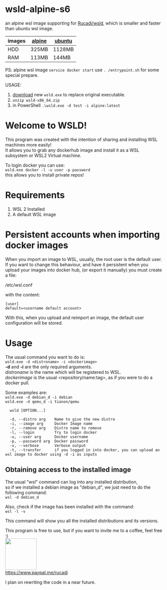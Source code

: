 # wsld-alpine-s6

an alpine wsl image supporting for [Rucadi/wsld](https://github.com/Rucadi/wsld), which is smaller and faster than ubuntu wsl image.


| images | [alpine](https://gitlab.com/dennischancs/wsld-alpine)  | [ubuntu](https://gitlab.com/ruben.cano96/wsld_image)|
| ------ | ------ | ------ |
|HDD | 325MB | 1128MB |
|RAM | 113MB | 144MB |

PS: alpine wsl image `service docker start` use `. /entrypoint.sh` for some special prepare.

USAGE:
1. [download](./wsld/wsld-x86_64.zip) new `wsld.exe` to replace original executable.
2. `unzip wsld-x86_64.zip`
3. in PowerShell `.\wsld.exe -d test -i alpine:latest`

# Welcome to WSLD!

This program was created with the intention of sharing and installing WSL machines more easily! <br>
It allows you to grab any dockerhub image and install it as a WSL subsystem or WSL2 Virtual machine.<br>



To login docker you can use:  
``
wsld.exe docker -l -u user -p password
``  
this allows you to install private repos!



# Requirements

1. WSL 2 Installed  
2. A default WSL image

# Persistent accounts when importing docker images

When you import an image to WSL, usually, the root user is the default user. 
If you want to change this behaviour, and have it persistent when you upload your images into docker hub, (or export it manually)
you must create a file:

/etc/wsl.conf

with the content:
```
[user]
default=<username default account>
```

With this, when you upload and reimport an image, the default user configuration will be stored.

# Usage

The usual command you want to do is:  
``
wsld.exe -d <distroname> -i <dockerimage> 
``  
**-d** and **-i** are the only required arguments.  
*distroname* is the name which will be registered to WSL.  
*dockerimage* is the usual <repository/name:tag>, as if you were to do a docker pull.  

Some examples are:  
``
wsld.exe -d debian_d -i debian
``  
``
wsld.exe -d qemu_d -i tianon/qemu
``  
~~~
  wsld [OPTION...]

  -d, --distro arg    Name to give the new distro
  -i, --image arg     Docker Image name
  -r, --remove arg    Distro name to remove
  -l, --login         Try to login docker
  -u, --user arg      Docker username
  -p, --password arg  Docker password
  -v, --verbose       Verbose output
  -t, --transfer      if you logged in into docker, you can upload an wsl image to docker using -d -i as inputs

~~~

## Obtaining access to the installed image

The usual "wsl" command can log into any installed distribution,  
so if we installed a debian image as "debian_d", we just need to do the following command:  
``
wsl -d debian_d
``  

Also, check if the image has been installed with the command:  
``
wsl -l -v
``  

This command will show you all the installed distributions and its versions.

This program is free to use, but if you want to invite me to a coffee, feel free :)  
<img src="https://logos-download.com/wp-content/uploads/2016/03/Pay_Pal_logotype_logo_emblem_2.png" width="100" height="100">  
https://www.paypal.me/rucadi


I plan on rewriting the code in a near future. 
